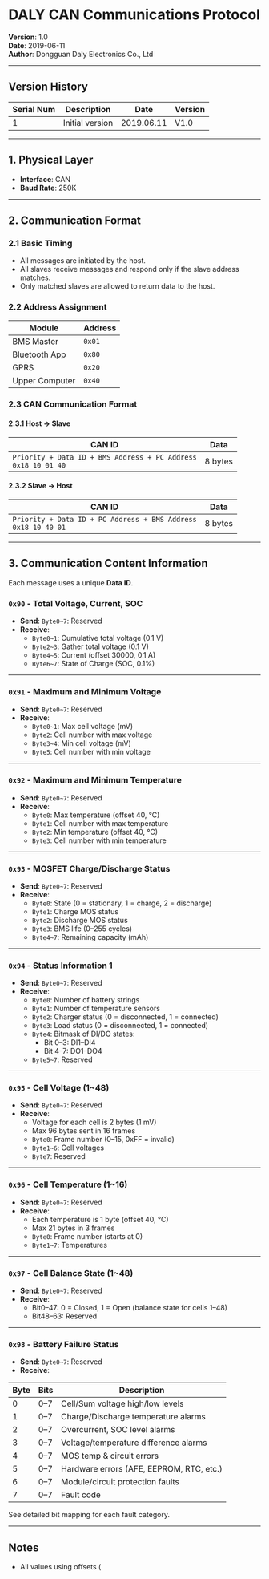 # DALY CAN Communications Protocol

**Version**: 1.0  
**Date**: 2019-06-11  
**Author**: Dongguan Daly Electronics Co., Ltd

---

## Version History

| Serial Num | Description     | Date       | Version |
|------------|-----------------|------------|---------|
| 1          | Initial version | 2019.06.11 | V1.0    |

---

## 1. Physical Layer

- **Interface**: CAN
- **Baud Rate**: 250K

---

## 2. Communication Format

### 2.1 Basic Timing

- All messages are initiated by the host.
- All slaves receive messages and respond only if the slave address matches.
- Only matched slaves are allowed to return data to the host.

### 2.2 Address Assignment

| Module         | Address |
|----------------|---------|
| BMS Master     | `0x01`  |
| Bluetooth App  | `0x80`  |
| GPRS           | `0x20`  |
| Upper Computer | `0x40`  |

### 2.3 CAN Communication Format

#### 2.3.1 Host → Slave

| CAN ID | Data | 
| --- | --- | 
|  `Priority + Data ID + BMS Address + PC Address` </br> `0x18 10 01 40`| 8 bytes | 

#### 2.3.2 Slave → Host

| CAN ID | Data | 
| --- | --- | 
| `Priority + Data ID + PC Address + BMS Address` </br> `0x18 10 40 01` | 8 bytes |

---

## 3. Communication Content Information

Each message uses a unique **Data ID**.

### `0x90` - Total Voltage, Current, SOC

- **Send**: `Byte0~7`: Reserved
- **Receive**:
  - `Byte0~1`: Cumulative total voltage (0.1 V)
  - `Byte2~3`: Gather total voltage (0.1 V)
  - `Byte4~5`: Current (offset 30000, 0.1 A)
  - `Byte6~7`: State of Charge (SOC, 0.1%)

---

### `0x91` - Maximum and Minimum Voltage

- **Send**: `Byte0~7`: Reserved
- **Receive**:
  - `Byte0~1`: Max cell voltage (mV)
  - `Byte2`: Cell number with max voltage
  - `Byte3~4`: Min cell voltage (mV)
  - `Byte5`: Cell number with min voltage

---

### `0x92` - Maximum and Minimum Temperature

- **Send**: `Byte0~7`: Reserved
- **Receive**:
  - `Byte0`: Max temperature (offset 40, °C)
  - `Byte1`: Cell number with max temperature
  - `Byte2`: Min temperature (offset 40, °C)
  - `Byte3`: Cell number with min temperature

---

### `0x93` - MOSFET Charge/Discharge Status

- **Send**: `Byte0~7`: Reserved
- **Receive**:
  - `Byte0`: State (0 = stationary, 1 = charge, 2 = discharge)
  - `Byte1`: Charge MOS status
  - `Byte2`: Discharge MOS status
  - `Byte3`: BMS life (0–255 cycles)
  - `Byte4~7`: Remaining capacity (mAh)

---

### `0x94` - Status Information 1

- **Send**: `Byte0~7`: Reserved
- **Receive**:
  - `Byte0`: Number of battery strings
  - `Byte1`: Number of temperature sensors
  - `Byte2`: Charger status (0 = disconnected, 1 = connected)
  - `Byte3`: Load status (0 = disconnected, 1 = connected)
  - `Byte4`: Bitmask of DI/DO states:
    - Bit 0–3: DI1–DI4
    - Bit 4–7: DO1–DO4
  - `Byte5~7`: Reserved

---

### `0x95` - Cell Voltage (1~48)

- **Send**: `Byte0~7`: Reserved
- **Receive**:
  - Voltage for each cell is 2 bytes (1 mV)
  - Max 96 bytes sent in 16 frames
  - `Byte0`: Frame number (0–15, 0xFF = invalid)
  - `Byte1~6`: Cell voltages
  - `Byte7`: Reserved

---

### `0x96` - Cell Temperature (1~16)

- **Send**: `Byte0~7`: Reserved
- **Receive**:
  - Each temperature is 1 byte (offset 40, °C)
  - Max 21 bytes in 3 frames
  - `Byte0`: Frame number (starts at 0)
  - `Byte1~7`: Temperatures

---

### `0x97` - Cell Balance State (1~48)

- **Send**: `Byte0~7`: Reserved
- **Receive**:
  - Bit0–47: 0 = Closed, 1 = Open (balance state for cells 1–48)
  - Bit48–63: Reserved

---

### `0x98` - Battery Failure Status

- **Send**: `Byte0~7`: Reserved
- **Receive**:

| Byte | Bits | Description |
|------|------|-------------|
| 0 | 0–7 | Cell/Sum voltage high/low levels |
| 1 | 0–7 | Charge/Discharge temperature alarms |
| 2 | 0–7 | Overcurrent, SOC level alarms |
| 3 | 0–7 | Voltage/temperature difference alarms |
| 4 | 0–7 | MOS temp & circuit errors |
| 5 | 0–7 | Hardware errors (AFE, EEPROM, RTC, etc.) |
| 6 | 0–7 | Module/circuit protection faults |
| 7 | 0–7 | Fault code |

See detailed bit mapping for each fault category.

---

## Notes

- All values using offsets (
